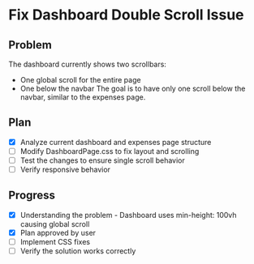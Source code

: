 # Fix Dashboard Double Scroll Issue

## Problem
The dashboard currently shows two scrollbars:
- One global scroll for the entire page
- One below the navbar
The goal is to have only one scroll below the navbar, similar to the expenses page.

## Plan
- [x] Analyze current dashboard and expenses page structure
- [ ] Modify DashboardPage.css to fix layout and scrolling
- [ ] Test the changes to ensure single scroll behavior
- [ ] Verify responsive behavior

## Progress
- [x] Understanding the problem - Dashboard uses min-height: 100vh causing global scroll
- [x] Plan approved by user
- [ ] Implement CSS fixes
- [ ] Verify the solution works correctly
